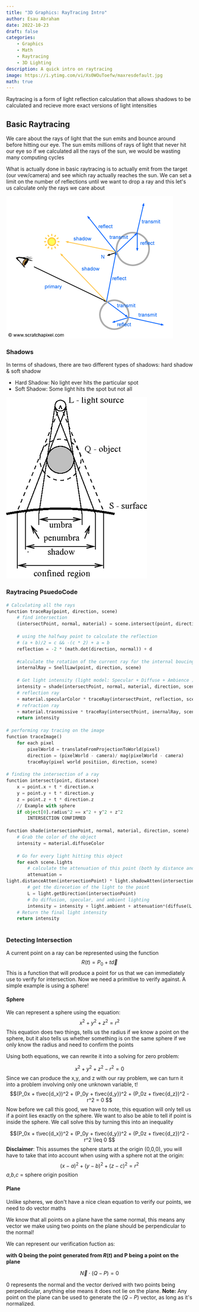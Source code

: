 ```yaml
---
title: "3D Graphics: RayTracing Intro"
author: Esau Abraham
date: 2022-10-23
draft: false
categories: 
    - Graphics
    - Math
    - Raytracing
    - 3D Lighting
description: A quick intro on raytracing
image: https://i.ytimg.com/vi/Xs0WOuToefw/maxresdefault.jpg
math: true
---
```


Raytracing is a form of light reflection calculation that allows shadows to be calculated and recieve more exact versions of light intensities

## Basic Raytracing
We care about the rays of light that the sun emits and bounce around before hitting our eye. The sun emits millions of rays of light that never hit our eye so if we calculated all the rays of the sun, we would be wasting many computing cycles

What is actually done in basic raytracing is to actually emit from the target (our vew/camera) and see which ray actually reaches the sun. We can set a limit on the number of reflections until we want to drop a ray and this let's us calculate only the rays we care about

![trace](trace.png)

### Shadows
In terms of shadows, there are two different types of shadows: hard shadow & soft shadow
- Hard Shadow: No light ever hits the particular spot
- Soft Shadow: Some light hits the spot but not all

![shadow](shadows.png)

### Raytracing PsuedoCode
```python
# Calculating all the rays
function traceRay(point, direction, scene)
	# find intersection
	(intersectPoint, normal, material) = scene.intersect(point, direction)
	
	# using the halfway point to calculate the reflection
	# (a + b)/2 = c && -(c * 2) + a = b
	reflection = -2 * (math.dot(direction, normal)) + d 

	#calculate the rotation of the current ray for the internal boucing of the object (ie: Figure out refraction ray)
	internalRay = SnellLaw(point, direction, scene) 
	
	# Get light intensity (light model: Specular + Diffuse + Ambience )
	intensity = shade(intersectPoint, normal, material, direction, scene)
	# reflection ray
	+ material.specularColor * traceRay(intersectPoint, reflection, scene)
	# refraction ray
	+ material.trasnmissive * traceRay(intersectPoint, inernalRay, scene)
	return intensity
	
# performing ray tracing on the image
function traceImage()
	for each pixel
		pixelWorld = translateFromProjectionToWorld(pixel)
		direction = (pixelWorld - camera)/ mag(pixelWorld - camera)
		traceRay(pixel world positiion, direction, scene)

# finding the intersection of a ray
function intersect(point, distance)
	x = point.x + t * direction.x
	y = point.y + t * direction.y
	z = point.z + t * direction.z
	// Example with sphere
	if object[0].radius^2 == x^2 + y^2 + z^2
		INTERSECTION CONFIRMED

function shade(intersectionPoint, normal, material, direction, scene)
	# Grab the color of the object
	intensity = material.diffuseColor

	# Go for every light hitting this object
	for each scene.lights
		# calculate the attenuation of this point (both by distance and shadow)
		attenuation = 
light.distanceAtten(intersectionPoint) * light.shadowAtten(intersectionPoint)
		# get the direcetion of the light to the point
		L = light.getDirection(intersectionPoint)
		# Do diffusion, specular, and ambient lighting
		intensity = intensity + light.ambient + attenuation*(diffuse(L, normal) + specular(L, normal))
	# Return the final light intensity
	return intensity
	
```


### Detecting Intersection
A current point on a ray can be represented using the function
$$R(t) = P_0 + t\vec{d}$$
This is a function that will produce a point for us that we can immediately use to verify for intersection. Now we need a primitive to verify against. A simple example is using a sphere!

#### Sphere

We can represent a sphere using the equation:
$$x^2+y^2+z^2=r^2$$
This equation does two things, tells us the radius if we know a point on the sphere, but it also tells us whether something is on the same sphere if we only know the radius and need to confirm the points

Using both equations, we can rewrite it into a solving for zero problem:

$$x^2+y^2+z^2-r^2=0$$
Since we can produce the x,y, and z with our ray problem, we can turn it into a problem involving only one unknown variable, t!
$$(P_0x + t\vec{d_x})^2 + (P_0y + t\vec{d_y})^2 + (P_0z + t\vec{d_z})^2 - r^2 = 0 $$
Now before we call this good, we have to note, this equation will only tell us if a point lies exactly on the sphere. We want to also be able to tell if point is inside the sphere. We call solve this by turning this into an inequality

$$(P_0x + t\vec{d_x})^2 + (P_0y + t\vec{d_y})^2 + (P_0z + t\vec{d_z})^2 - r^2 \leq 0 $$
**Disclaimer**: This assumes the sphere starts at the origin (0,0,0), you will have to take that into account when using with a sphere not at the origin:
$$(x-a)^2+(y-b)^2+(z-c)^2=r^2$$
$a$,$b$,$c$ = sphere origin position

#### Plane

Unlike spheres, we don't have a nice clean equation to verify our points, we need to do vector maths

We know that all points on a plane have the same normal, this means any vector we make using two points on the plane should be perpendicular to the normal!

We can represent our verification fuction as:

**with Q being the point generated from $R(t)$ and P being a point on the plane**

$$\vec{N} \cdot (Q - P)=0$$

0 represents the normal and the vector derived with two points being perpendicular, anything else means it does not lie on the plane. **Note:** Any point on the plane can be used to generate the $(Q-P)$ vector, as long as it's normalized.